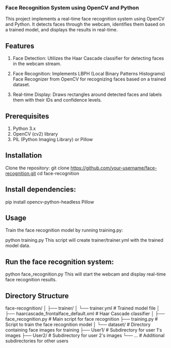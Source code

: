 ### Face Recognition System using OpenCV and Python
This project implements a real-time face recognition system using OpenCV and Python. 
It detects faces through the webcam, identifies them based on a trained model, and displays the results in real-time.

## Features
1. Face Detection: Utilizes the Haar Cascade classifier for detecting faces in the webcam stream.

2. Face Recognition: Implements LBPH (Local Binary Patterns Histograms) Face Recognizer from OpenCV for recognizing faces based on a trained dataset.

3. Real-time Display: Draws rectangles around detected faces and labels them with their IDs and confidence levels.

## Prerequisites
1. Python 3.x
2. OpenCV (cv2) library
3. PIL (Python Imaging Library) or Pillow
   
## Installation
Clone the repository:
git clone https://github.com/your-username/face-recognition.git
cd face-recognition

## Install dependencies:

pip install opencv-python-headless Pillow

## Usage
Train the face recognition model by running training.py:

python training.py
This script will create trainer/trainer.yml with the trained model data.

## Run the face recognition system:
python face_recognition.py
This will start the webcam and display real-time face recognition results.


## Directory Structure

face-recognition/
│
├── trainer/
│   └── trainer.yml      # Trained model file
│
├── haarcascade_frontalface_default.xml   # Haar Cascade classifier
│
├── face_recognition.py   # Main script for face recognition
├── training.py           # Script to train the face recognition model
│
└── dataset/              # Directory containing face images for training
    ├── User1/            # Subdirectory for user 1's images
    ├── User2/            # Subdirectory for user 2's images
    └── ...               # Additional subdirectories for other users

